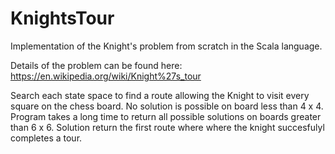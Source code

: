 # KnightsTour

Implementation of the Knight's problem from scratch in the Scala language. 

Details of the problem can be found here: 
https://en.wikipedia.org/wiki/Knight%27s_tour

Search each state space to find a route allowing the Knight to visit every square on the chess board. 
No solution is possible on board less than 4 x 4. 
Program takes a long time to return all possible solutions on boards greater than 6 x 6. 
Solution return the first route where where the knight succesfulyl completes a tour. 
